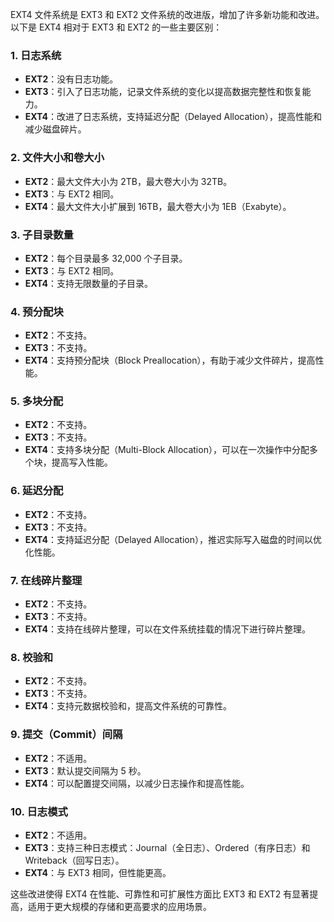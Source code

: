 EXT4 文件系统是 EXT3 和 EXT2 文件系统的改进版，增加了许多新功能和改进。以下是 EXT4 相对于 EXT3 和 EXT2 的一些主要区别：

### 1. 日志系统
- **EXT2**：没有日志功能。
- **EXT3**：引入了日志功能，记录文件系统的变化以提高数据完整性和恢复能力。
- **EXT4**：改进了日志系统，支持延迟分配（Delayed Allocation），提高性能和减少磁盘碎片。

### 2. 文件大小和卷大小
- **EXT2**：最大文件大小为 2TB，最大卷大小为 32TB。
- **EXT3**：与 EXT2 相同。
- **EXT4**：最大文件大小扩展到 16TB，最大卷大小为 1EB（Exabyte）。

### 3. 子目录数量
- **EXT2**：每个目录最多 32,000 个子目录。
- **EXT3**：与 EXT2 相同。
- **EXT4**：支持无限数量的子目录。

### 4. 预分配块
- **EXT2**：不支持。
- **EXT3**：不支持。
- **EXT4**：支持预分配块（Block Preallocation），有助于减少文件碎片，提高性能。

### 5. 多块分配
- **EXT2**：不支持。
- **EXT3**：不支持。
- **EXT4**：支持多块分配（Multi-Block Allocation），可以在一次操作中分配多个块，提高写入性能。

### 6. 延迟分配
- **EXT2**：不支持。
- **EXT3**：不支持。
- **EXT4**：支持延迟分配（Delayed Allocation），推迟实际写入磁盘的时间以优化性能。

### 7. 在线碎片整理
- **EXT2**：不支持。
- **EXT3**：不支持。
- **EXT4**：支持在线碎片整理，可以在文件系统挂载的情况下进行碎片整理。

### 8. 校验和
- **EXT2**：不支持。
- **EXT3**：不支持。
- **EXT4**：支持元数据校验和，提高文件系统的可靠性。

### 9. 提交（Commit）间隔
- **EXT2**：不适用。
- **EXT3**：默认提交间隔为 5 秒。
- **EXT4**：可以配置提交间隔，以减少日志操作和提高性能。

### 10. 日志模式
- **EXT2**：不适用。
- **EXT3**：支持三种日志模式：Journal（全日志）、Ordered（有序日志）和 Writeback（回写日志）。
- **EXT4**：与 EXT3 相同，但性能更高。

这些改进使得 EXT4 在性能、可靠性和可扩展性方面比 EXT3 和 EXT2 有显著提高，适用于更大规模的存储和更高要求的应用场景。